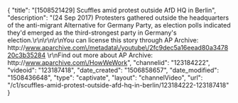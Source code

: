 {
    "title": "[1508521429] Scuffles amid protest outside AfD HQ in Berlin",
    "description": "(24 Sep 2017) Protesters gathered outside the headquarters of the anti-migrant Alternative for Germany Party, as election polls indicated they'd emerged as the third-strongest party in Germany's election.\r\n\r\n\r\nYou can license this story through AP Archive: http:\/\/www.aparchive.com\/metadata\/youtube\/2fc9dec5a16eead80a347820c3b35284 \r\nFind out more about AP Archive: http:\/\/www.aparchive.com\/HowWeWork",
    "channelid": "123184222",
    "videoid": "123187418",
    "date_created": "1506858657",
    "date_modified": "1508436648",
    "type": "captivate",
    "layout": "channelVideo",
    "url": "\/c1\/scuffles-amid-protest-outside-afd-hq-in-berlin\/123184222-123187418"
}